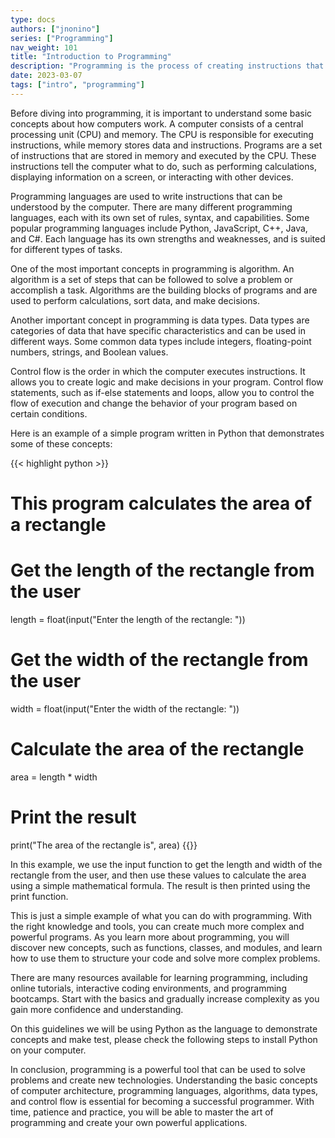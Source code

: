 ```yaml
---
type: docs
authors: ["jnonino"]
series: ["Programming"]
nav_weight: 101
title: "Introduction to Programming"
description: "Programming is the process of creating instructions that a computer can understand and execute. It is the backbone of modern technology and is used in a wide range of fields, from finance and healthcare to gaming and entertainment. Whether you are building a website, an app, or a complex piece of software, programming is at the core of it all."
date: 2023-03-07
tags: ["intro", "programming"]
---
```


Before diving into programming, it is important to understand some basic concepts about how computers work. A computer consists of a central processing unit (CPU) and memory. The CPU is responsible for executing instructions, while memory stores data and instructions. Programs are a set of instructions that are stored in memory and executed by the CPU. These instructions tell the computer what to do, such as performing calculations, displaying information on a screen, or interacting with other devices.

Programming languages are used to write instructions that can be understood by the computer. There are many different programming languages, each with its own set of rules, syntax, and capabilities. Some popular programming languages include Python, JavaScript, C++, Java, and C#. Each language has its own strengths and weaknesses, and is suited for different types of tasks.

One of the most important concepts in programming is algorithm. An algorithm is a set of steps that can be followed to solve a problem or accomplish a task. Algorithms are the building blocks of programs and are used to perform calculations, sort data, and make decisions.

Another important concept in programming is data types. Data types are categories of data that have specific characteristics and can be used in different ways. Some common data types include integers, floating-point numbers, strings, and Boolean values.

Control flow is the order in which the computer executes instructions. It allows you to create logic and make decisions in your program. Control flow statements, such as if-else statements and loops, allow you to control the flow of execution and change the behavior of your program based on certain conditions.

Here is an example of a simple program written in Python that demonstrates some of these concepts:

{{< highlight python >}}
# This program calculates the area of a rectangle

# Get the length of the rectangle from the user
length = float(input("Enter the length of the rectangle: "))

# Get the width of the rectangle from the user
width = float(input("Enter the width of the rectangle: "))

# Calculate the area of the rectangle
area = length * width

# Print the result
print("The area of the rectangle is", area)
{{</highlight >}}

In this example, we use the input function to get the length and width of the rectangle from the user, and then use these values to calculate the area using a simple mathematical formula. The result is then printed using the print function.

This is just a simple example of what you can do with programming. With the right knowledge and tools, you can create much more complex and powerful programs. As you learn more about programming, you will discover new concepts, such as functions, classes, and modules, and learn how to use them to structure your code and solve more complex problems.

There are many resources available for learning programming, including online tutorials, interactive coding environments, and programming bootcamps. Start with the basics and gradually increase complexity as you gain more confidence and understanding.

On this guidelines we will be using Python as the language to demonstrate concepts and make test, please check the following steps to install Python on your computer.

In conclusion, programming is a powerful tool that can be used to solve problems and create new technologies. Understanding the basic concepts of computer architecture, programming languages, algorithms, data types, and control flow is essential for becoming a successful programmer. With time, patience and practice, you will be able to master the art of programming and create your own powerful applications.

